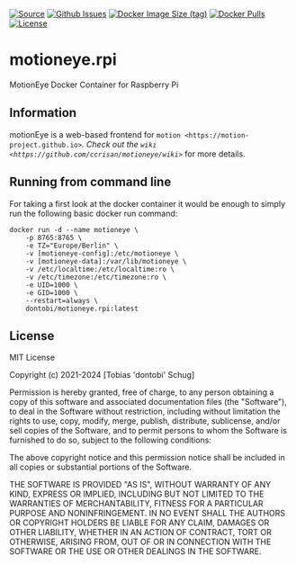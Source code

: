 [![Source](https://img.shields.io/badge/source-github-blue)](https://github.com/dontobi/MotionEye.rpi)
[![Github Issues](https://img.shields.io/github/issues/dontobi/MotionEye.rpi)](https://github.com/dontobi/MotionEye.rpi/issues)
[![Docker Image Size (tag)](https://img.shields.io/docker/image-size/dontobi/motioneye.rpi/latest)](https://hub.docker.com/repository/docker/dontobi/motioneye.rpi)
[![Docker Pulls](https://img.shields.io/docker/pulls/dontobi/motioneye.rpi)](https://hub.docker.com/repository/docker/dontobi/motioneye.rpi)
[![License](https://img.shields.io/github/license/dontobi/motioneye.rpi)](https://github.com/dontobi/motioneye.rpi/blob/main/LICENSE.md)

# motioneye.rpi
MotionEye Docker Container for Raspberry Pi

## Information
motionEye is a web-based frontend for `motion <https://motion-project.github.io>`_. Check out the `wiki <https://github.com/ccrisan/motioneye/wiki>`_ for more details.

## Running from command line
For taking a first look at the docker container it would be enough to simply run the following basic docker run command:
```
docker run -d --name motioneye \
    -p 8765:8765 \
    -e TZ="Europe/Berlin" \
    -v [motioneye-config]:/etc/motioneye \
    -v [motioneye-data]:/var/lib/motioneye \
    -v /etc/localtime:/etc/localtime:ro \
    -v /etc/timezone:/etc/timezone:ro \
    -e UID=1000 \
    -e GID=1000 \
    --restart=always \
    dontobi/motioneye.rpi:latest
```

## License
MIT License

Copyright (c) 2021-2024 [Tobias 'dontobi' Schug]

Permission is hereby granted, free of charge, to any person obtaining a copy
of this software and associated documentation files (the "Software"), to deal
in the Software without restriction, including without limitation the rights
to use, copy, modify, merge, publish, distribute, sublicense, and/or sell
copies of the Software, and to permit persons to whom the Software is
furnished to do so, subject to the following conditions:

The above copyright notice and this permission notice shall be included in all
copies or substantial portions of the Software.

THE SOFTWARE IS PROVIDED "AS IS", WITHOUT WARRANTY OF ANY KIND, EXPRESS OR
IMPLIED, INCLUDING BUT NOT LIMITED TO THE WARRANTIES OF MERCHANTABILITY,
FITNESS FOR A PARTICULAR PURPOSE AND NONINFRINGEMENT. IN NO EVENT SHALL THE
AUTHORS OR COPYRIGHT HOLDERS BE LIABLE FOR ANY CLAIM, DAMAGES OR OTHER
LIABILITY, WHETHER IN AN ACTION OF CONTRACT, TORT OR OTHERWISE, ARISING FROM,
OUT OF OR IN CONNECTION WITH THE SOFTWARE OR THE USE OR OTHER DEALINGS IN THE
SOFTWARE.
